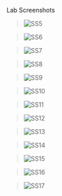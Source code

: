 Lab Screenshots
> ![SS5](https://github.com/Thamirawaran/VSD_SoC_Design/assets/107134124/5043508c-2612-4378-bc13-8cc0940edf4c)

> ![SS6](https://github.com/Thamirawaran/VSD_SoC_Design/assets/107134124/4e603a24-1c7b-4922-bb22-66d571141e09)

> ![SS7](https://github.com/Thamirawaran/VSD_SoC_Design/assets/107134124/38105c70-ee4d-4cc3-92af-faca2d1c2cb2)

> ![SS8](https://github.com/Thamirawaran/VSD_SoC_Design/assets/107134124/6a6a0e84-0b2d-4e5e-bafc-c6f6cf3ddb8a)

> ![SS9](https://github.com/Thamirawaran/VSD_SoC_Design/assets/107134124/45ad5776-a4bb-42e7-afd1-330a9349a348)

> ![SS10](https://github.com/Thamirawaran/VSD_SoC_Design/assets/107134124/94c81ea1-3af1-4ba3-84d3-01e043943efa)

> ![SS11](https://github.com/Thamirawaran/VSD_SoC_Design/assets/107134124/acc981f7-4573-4af0-a1f7-97de028b099d)

> ![SS12](https://github.com/Thamirawaran/VSD_SoC_Design/assets/107134124/25070e5b-8db5-47ea-bb07-cb4403e185ff)

> ![SS13](https://github.com/Thamirawaran/VSD_SoC_Design/assets/107134124/0327ef1f-1b7f-46cb-95a0-2660b33c9631)

> ![SS14](https://github.com/Thamirawaran/VSD_SoC_Design/assets/107134124/4304e0c7-593a-434b-81f3-dd719dc866e2)

> ![SS15](https://github.com/Thamirawaran/VSD_SoC_Design/assets/107134124/4d7d7c45-cf4a-4cf6-aa2e-29dd215603c6)

> ![SS16](https://github.com/Thamirawaran/VSD_SoC_Design/assets/107134124/48fab395-79da-45ff-8aee-943759fd4034)

> ![SS17](https://github.com/Thamirawaran/VSD_SoC_Design/assets/107134124/7f770860-45e1-4761-a21f-20cb50c7c919)
